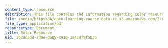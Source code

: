 ```yaml
---
content_type: resource
description: This file contains the information regarding solar resource.
file: /media/https%3A/open-learning-course-data-rc.s3.amazonaws.com/2-627-fundamentals-of-photovoltaics-fall-2013/362ddadd7d0eda08c9103a42df9f5b3a_MIT2_627F13_lec02.pdf
file_type: application/pdf
resourcetype: Document
title: Solar Resource
uid: 362ddadd-7d0e-da08-c910-3a42df9f5b3a
---
```


